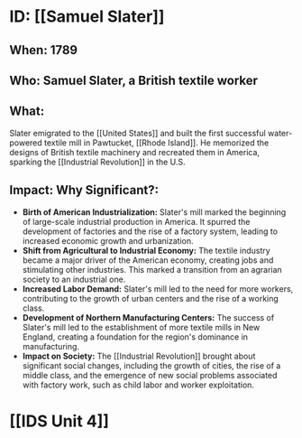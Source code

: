 # ID: [[Samuel Slater]] 
## When: 1789

## Who: Samuel Slater, a British textile worker

## What:
Slater emigrated to the [[United States]] and built the first successful water-powered textile mill in Pawtucket, [[Rhode Island]]. He memorized the designs of British textile machinery and recreated them in America, sparking the [[Industrial Revolution]] in the U.S.

## Impact: Why Significant?:
* **Birth of American Industrialization:** Slater's mill marked the beginning of large-scale industrial production in America. It spurred the development of factories and the rise of a factory system, leading to increased economic growth and urbanization.
* **Shift from Agricultural to Industrial Economy:** The textile industry became a major driver of the American economy, creating jobs and stimulating other industries. This marked a transition from an agrarian society to an industrial one.
* **Increased Labor Demand:** Slater's mill led to the need for more workers, contributing to the growth of urban centers and the rise of a working class.
* **Development of Northern Manufacturing Centers:** The success of Slater's mill led to the establishment of more textile mills in New England, creating a foundation for the region's dominance in manufacturing.
* **Impact on Society:** The [[Industrial Revolution]] brought about significant social changes, including the growth of cities, the rise of a middle class, and the emergence of new social problems associated with factory work, such as child labor and worker exploitation. 

# [[IDS Unit 4]]